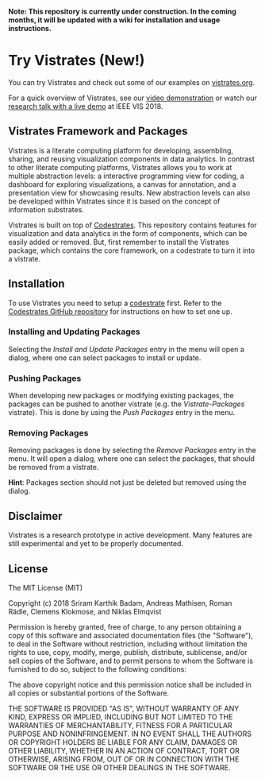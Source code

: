 __Note: This repository is currently under construction. In the coming months, it will be updated with a wiki for installation and usage instructions.__

# Try Vistrates (New!)

You can try Vistrates and check out some of our examples on [vistrates.org](https://vistrates.org).

For a quick overview of Vistrates, see our [video demonstration](https://www.youtube.com/watch?v=nMmiWBJoJUc) or watch our [research talk with a live demo](https://vimeo.com/299858359) at IEEE VIS 2018. 

## Vistrates Framework and Packages

Vistrates is a literate computing platform for developing, assembling, sharing, and reusing visualization components in data analytics. In contrast to other literate computing platforms, Vistrates allows you to work at multiple abstraction levels: a interactive programming view for coding, a dashboard for exploring visualizations, a canvas for annotation, and a presentation view for showcasing results. New abstraction levels can also be developed within Vistrates since it is based on the concept of information substrates.

Vistrates is built on top of [Codestrates](https://github.com/Webstrates/Codestrates). This repository contains features for visualization and data analytics in the form of components, which can be easily added or removed. But, first remember to install the Vistrates package, which contains the core framework, on a codestrate to turn it into a vistrate.

<!---## Demo  To test the Vistrates framework, you can try our [public hosting](https://webstrates.umd.edu/Codestrate/?copy) at University of Maryland.-->

## Installation

To use Vistrates you need to setup a [codestrate](http://codestrates.org) first. Refer to the [Codestrates GitHub repository](https://github.com/Webstrates/Codestrates) for instructions on how to set one up. 

### Installing and Updating Packages

Selecting the _Install and Update Packages_ entry in the menu will open a dialog, where one can select packages to install or update.

### Pushing Packages

When developing new packages or modifying existing packages, the packages can be pushed to another vistrate (e.g. the _Vistrate-Packages_ vistrate). This is done by using the _Push Packages_ entry in the menu.

### Removing Packages

Removing packages is done by selecting the _Remove Packages_ entry in the menu. It will open a dialog, where one can select the packages, that should be removed from a vistrate.

**Hint**: Packages section should not just be deleted but removed using the dialog.

## Disclaimer

Vistrates is a research prototype in active development. Many features are still experimental and yet to be properly documented.

## License

The MIT License (MIT)

Copyright (c) 2018 Sriram Karthik Badam,&nbsp;Andreas Mathisen,&nbsp;Roman Rädle,&nbsp;Clemens Klokmose,&nbsp;and Niklas Elmqvist

Permission is hereby granted, free of charge, to any person obtaining a copy of this software and associated documentation files (the "Software"), to deal in the Software without restriction, including without limitation the rights to use, copy, modify, merge, publish, distribute, sublicense, and/or sell copies of the Software, and to permit persons to whom the Software is furnished to do so, subject to the following conditions:

The above copyright notice and this permission notice shall be included in all copies or substantial portions of the Software.

THE SOFTWARE IS PROVIDED "AS IS", WITHOUT WARRANTY OF ANY KIND, EXPRESS OR IMPLIED, INCLUDING BUT NOT LIMITED TO THE WARRANTIES OF MERCHANTABILITY, FITNESS FOR A PARTICULAR PURPOSE AND NONINFRINGEMENT. IN NO EVENT SHALL THE AUTHORS OR COPYRIGHT HOLDERS BE LIABLE FOR ANY CLAIM, DAMAGES OR OTHER LIABILITY, WHETHER IN AN ACTION OF CONTRACT, TORT OR OTHERWISE, ARISING FROM, OUT OF OR IN CONNECTION WITH THE SOFTWARE OR THE USE OR OTHER DEALINGS IN THE SOFTWARE.

